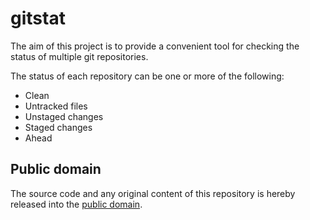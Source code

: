 # gitstat

The aim of this project is to provide a convenient tool for checking the status
of multiple git repositories.

The status of each repository can be one or more of the following:
   - Clean
   - Untracked files
   - Unstaged changes
   - Staged changes
   - Ahead

## Public domain

The source code and any original content of this repository is hereby released into the [public domain].

[public domain]: https://creativecommons.org/publicdomain/zero/1.0/
